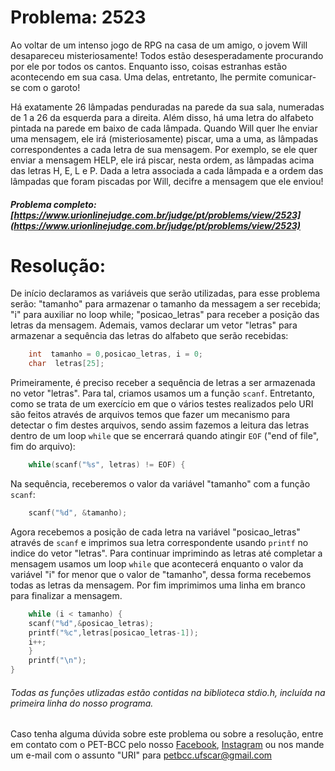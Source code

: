 # Problema: 2523

Ao voltar de um intenso jogo de RPG na casa de um amigo, o jovem Will desapareceu misteriosamente! Todos estão desesperadamente procurando por ele por todos os cantos. Enquanto isso, coisas estranhas estão acontecendo em sua casa. Uma delas, entretanto, lhe permite comunicar-se com o garoto!

Há exatamente 26 lâmpadas penduradas na parede da sua sala, numeradas de 1 a 26 da esquerda para a direita. Além disso, há uma letra do alfabeto pintada na parede em baixo de cada lâmpada. Quando Will quer lhe enviar uma mensagem, ele irá (misteriosamente) piscar, uma a uma, as lâmpadas correspondentes a cada letra de sua mensagem. Por exemplo, se ele quer enviar a mensagem HELP, ele irá piscar, nesta ordem, as lâmpadas acima das letras H, E, L e P.
Dada a letra associada a cada lâmpada e a ordem das lâmpadas que foram piscadas por Will, decifre a mensagem que ele enviou!

##### Problema completo: [https://www.urionlinejudge.com.br/judge/pt/problems/view/2523](https://www.urionlinejudge.com.br/judge/pt/problems/view/2523)
# Resolução:

De início declaramos as variáveis que serão utilizadas, para esse problema serão: "tamanho" para armazenar o tamanho da messagem a ser recebida; "i" para auxiliar no loop while;  "posicao_letras" para receber a posição das letras da mensagem. Ademais, vamos declarar um vetor "letras" para armazenar a sequência das letras do alfabeto que serão recebidas:
``` c 
	int  tamanho = 0,posicao_letras, i = 0;
	char  letras[25];
```
Primeiramente, é preciso receber a sequência de letras a ser armazenada no vetor "letras". Para tal, criamos usamos um a função `scanf`. Entretanto, como se trata de um exercício em que o vários testes realizados pelo URI são feitos através de arquivos temos que fazer um mecanismo para detectar o fim destes arquivos, sendo assim fazemos a leitura das letras dentro de um loop `while` que se encerrará quando atingir `EOF` ("end of file", fim do arquivo):
``` c 
	while(scanf("%s", letras) != EOF) {
```
Na sequência, receberemos o valor da variável "tamanho" com a função `scanf`:
```c
	scanf("%d", &tamanho);
```
Agora recebemos a posição de cada letra na variável "posicao_letras" através de `scanf` e imprimos sua letra correspondente usando `printf` no indice do vetor "letras".
 Para continuar imprimindo as letras até completar a mensagem usamos um loop `while` que acontecerá enquanto o valor da variável "i" for menor que o valor de "tamanho", dessa forma recebemos todas as letras da mensagem.  Por fim imprimimos uma linha em branco para finalizar a mensagem.
```c
	while (i < tamanho) {
	scanf("%d",&posicao_letras);
	printf("%c",letras[posicao_letras-1]);
	i++;
	}
	printf("\n");
}
```
###### Todas as funções utlizadas estão contidas na biblioteca stdio.h, incluída na primeira linha do nosso programa.
Caso tenha alguma dúvida sobre este problema ou sobre a resolução, entre em contato com o PET-BCC pelo nosso [Facebook](https://www.facebook.com/petbcc/), [Instagram](https://www.instagram.com/petbcc.ufscar/) ou nos mande um e-mail com o assunto "URI" para petbcc.ufscar@gmail.com
 